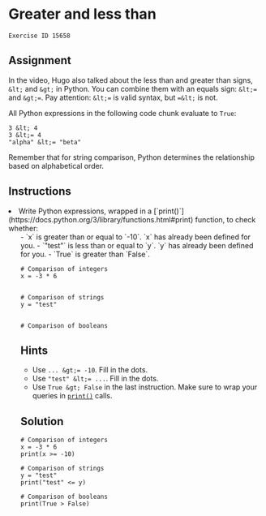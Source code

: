 
#  Greater and less than

```
Exercise ID 15658
```

##  Assignment 

In the video, Hugo also talked about the less than and greater than signs, `&lt;` and `&gt;` in Python. You can combine them with an equals sign: `&lt;=` and `&gt;=`. Pay attention: `&lt;=` is valid syntax, but `=&lt;` is not.

All Python expressions in the following code chunk evaluate to `True`:

```
3 &lt; 4
3 &lt;= 4
"alpha" &lt;= "beta"

```

Remember that for string comparison, Python determines the relationship based on alphabetical order.

##  Instructions 

<li>Write Python expressions, wrapped in a [`print()`](https://docs.python.org/3/library/functions.html#print) function, to check whether:<ul>
- `x` is greater than or equal to `-10`. `x` has already been defined for you.
- `"test"` is less than or equal to `y`. `y` has already been defined for you.
- `True` is greater than `False`.


```
# Comparison of integers
x = -3 * 6


# Comparison of strings
y = "test"


# Comparison of booleans

```

##  Hints 

- Use `... &gt;= -10`. Fill in the dots.
- Use `"test" &lt;= ...`. Fill in the dots.
- Use `True &gt; False` in the last instruction. Make sure to wrap your queries in [`print()`](https://docs.python.org/3/library/functions.html#print) calls.



##  Solution 

```
# Comparison of integers
x = -3 * 6
print(x >= -10)

# Comparison of strings
y = "test"
print("test" <= y)

# Comparison of booleans
print(True > False)
```


